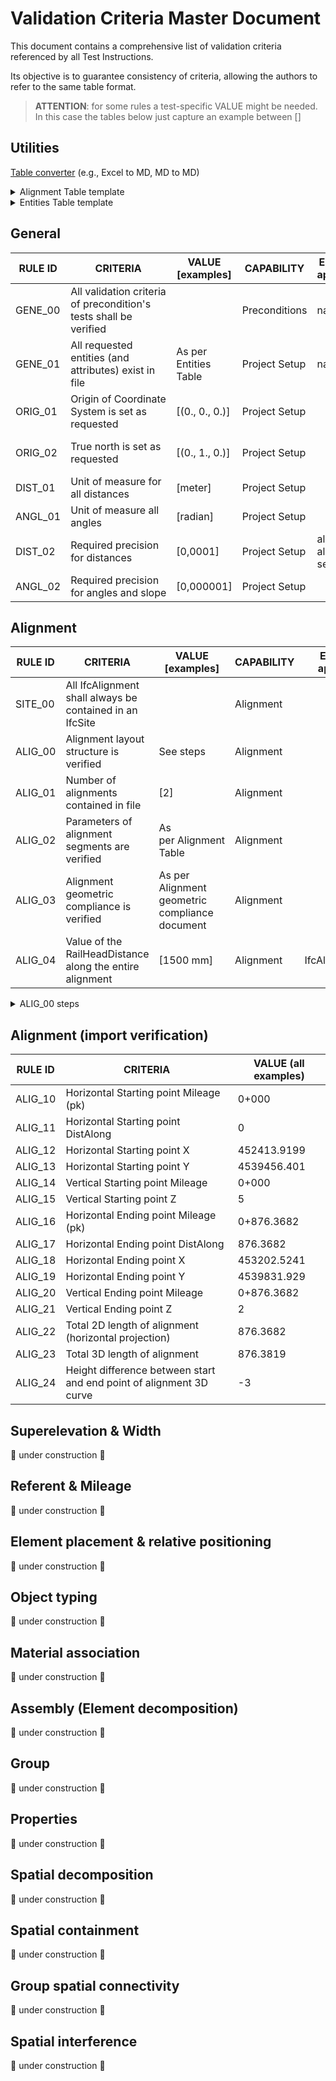 # Validation Criteria Master Document
This document contains a comprehensive list of validation criteria referenced by all Test Instructions.

Its objective is to guarantee consistency of criteria, allowing the authors to refer to the same table format.

> **ATTENTION**: for some rules a test-specific VALUE might be needed. In this case the tables below just capture an example between []



## Utilities
 [Table converter](https://tableconvert.com/) (e.g., Excel to MD, MD to MD)

<details><summary>Alignment Table template</summary>

| Entity                        | PredefinedType | Name | Start Point X | Start Point Y | Start Direction | Start Radius Of Curvature | End Radius Of Curvature | Segment Length |
|-------------------------------|----------------|------|---------------|---------------|-----------------|---------------------------|-------------------------|----------------|
| IfcAlignmentHorizontalSegment | LINE           | H1   | 452413.9199   | 4539456.401   | 0.214271681     | 0                         | 0                       | 234.719412     |
| IfcAlignmentHorizontalSegment | CLOTHOID       | H2   | 452634.415    | 4539536.869   | 0.214271681     | 0                         | -1000                   | 40             |
| IfcAlignmentHorizontalSegment | CIRCULARARC    | H3   | 452671.898    | 4539550.832   | 0.236493911     | -1000                     | -1000                   | 193.464471     |

</details>

<details><summary>Entities Table template</summary>

> Agree on template table

> **OPTION 1**: strictly just the attributes of the entity

| **Element**  | **Attribute**  | **Value**                  |
|--------------|----------------|----------------------------|
| IfcAlignment | Name           | Alignment 1_Primary route  |
|              | Description    | This is just an example    |
|              | ObjectType     | Railway track alignment    |
|              | PredefinedType | USERDEFINED                |
| IfcAlignment | Name           | Alignment 2_Diverted route |
|              | Description    | This is another example    |
|              | ObjectType     | Railway track alignment    |
|              | PredefinedType | USERDEFINED                |

> **OPTION 2**: extend with some other info, with the risk of being redundant with other rules (i.e, rule for properties, material, placement, etc.)

| **Element**            | **Attribute**  | **Value**                 | **Notes**                       |
|------------------------|----------------|---------------------------|---------------------------------|
| IfcAlignment           | Name           | Alignment 1_Primary route |                                 |
|                        | Description    | $                         |                                 |
|                        | ObjectType     | Railway track alignment   |                                 |
|                        | PredefinedType | USERDEFINED               |                                 |
|                        | ************** | ************************  | ************************        |
|                        | Placement      | IfcLocalPlacement         | IfcGradientCurve                |
|                        |                |                           | RepresentationIdentifier="Axis" |
|                        |                |                           | RepresentationType="Curve3D"    |
| IfcAlignmentHorizontal | Name           | AH1                       |                                 |
|                        | Description    | $                         |                                 |
|                        | ************** | ************************  | ************************        |
|                        | Placement      | IfcLocalPlacement         | IfcCompositeCurve               |
|                        |                |                           | RepresentationIdentifier="Axis" |
|                        |                |                           | RepresentationType="Curve2D"    |
| IfcAlignmentVertical   | Name           | AV1                       |                                 |
|                        | Description    | $                         |                                 |
|                        | ************** | ************************  | ************************        |
|                        | Placement      | IfcLocalPlacement         | IfcGradientCurve                |
|                        |                |                           | RepresentationIdentifier="Axis" |
|                        |                |                           | RepresentationType="Curve3D"    |

</details>

## General

| **RULE ID** | **CRITERIA**                                                      | **VALUE [examples]**  | **CAPABILITY** | **ENTITY (if applicable)** | **CT (if applicable)**     |
|-------------|-------------------------------------------------------------------|-----------------------|----------------|----------------------------|----------------------------|
| GENE_00     | All validation criteria of precondition's tests shall be verified |                       | Preconditions  | na                         | na                         |
| GENE_01     | All requested entities (and attributes) exist in file             | As per Entities Table | Project Setup  | na                         | na                         |
| ORIG_01     | Origin of Coordinate System is set as requested                   | [(0., 0., 0.)]        | Project Setup  |                            | Project Global Positioning |
| ORIG_02     | True north is set as requested                                    | [(0., 1., 0.)]        | Project Setup  |                            | Project Global Positioning |
| DIST_01     | Unit of measure for all distances                                 | [meter]               | Project Setup  |                            | Project Units              |
| ANGL_01     | Unit of measure all angles                                        | [radian]              | Project Setup  |                            | Project Units              |
| DIST_02     | Required precision for distances                                  | [0,0001]              | Project Setup  | all alignment segments     | na                         |
| ANGL_02     | Required precision for angles and slope                           | [0,000001]            | Project Setup  |                            | na                         |




## Alignment

| **RULE ID** | **CRITERIA**                                             | **VALUE [examples]**                           | **CAPABILITY** | **ENTITY (if applicable)** | **CT (if applicable)** |
|-------------|----------------------------------------------------------|------------------------------------------------|----------------|----------------------------|------------------------|
| SITE_00     | All IfcAlignment shall always be contained in an IfcSite |                                                | Alignment      |                            | Spatial Containment    |
| ALIG_00     | Alignment layout structure is verified                   | See steps                                      | Alignment      |                            | Alignment Layout       |
| ALIG_01     | Number of alignments contained in file                   | [2]                                            | Alignment      |                            |                        |
| ALIG_02     | Parameters of alignment segments are verified            | As per Alignment Table                         | Alignment      |                            |                        |
| ALIG_03     | Alignment geometric compliance is verified               | As per Alignment geometric compliance document | Alignment      |                            |                        |
| ALIG_04     | Value of the RailHeadDistance along the entire alignment | [1500 mm]                                      | Alignment      | IfcAlignmentCant           |

<details><summary>ALIG_00 steps</summary>

| **STEP ID** | **STEP**                                                                                                                                           |
|-------------|----------------------------------------------------------------------------------------------------------------------------------------------------|
| ALIG_00.1   | Each IfcAlignment must nest exactly 1 IfcAlignmentHorizontal                                                                                       |
| ALIG_00.2   | Each IfcAlignment must nest at most 1 IfcAlignmentVertical                                                                                         |
| ALIG_00.3   | Each IfcAlignment must nest exactly 1 IfcAlignmentVertical                                                                                         |
| ALIG_00.4   | Each IfcAlignment must nest at most 1 IfcAlignmentCant                                                                                             |
| ALIG_00.5   | Each IfcAlignment must nest exactly 1 IfcAlignmentCant                                                                                             |
| ALIG_00.6   | Each IfcAlignmentHorizontal must be nested only by 1 IfcAlignment                                                                                  |
| ALIG_00.7   | Each IfcAlignmentVertical must be nested only by 1 IfcAlignment                                                                                    |
| ALIG_00.8   | Each IfcAlignmentCant must be nested only by 1 IfcAlignment                                                                                        |
| ALIG_00.9   | Each IfcAlignment must nest only the following entities: IfcAlignmentHorizontal, IfcAlignmentVertical, IfcAlignmentCant, IfcReferent, IfcAlignment |
| ALIG_00.10  | Each IfcAlignmentHorizontal nests a list of IfcAlignmentSegment, each of which has DesignParameters typed as IfcAlignmentHorizontalSegment         |
| ALIG_00.11  | Each IfcAlignmentVertical nests a list of IfcAlignmentSegment, each of which has DesignParameters typed as IfcAlignmentVerticalSegment             |
| ALIG_00.12  | Each IfcAlignmentCant nests a list of IfcAlignmentSegment, each of which has DesignParameters typed as IfcAlignmentCantSegment                     |

</details>




## Alignment (import verification)

| **RULE ID** | **CRITERIA**                                                        | **VALUE (all examples)** |
|-------------|---------------------------------------------------------------------|--------------------------|
| ALIG_10     | Horizontal Starting point Mileage (pk)                              | 0+000                    |
| ALIG_11     | Horizontal Starting point DistAlong                                 | 0                        |
| ALIG_12     | Horizontal Starting point X                                         | 452413.9199              |
| ALIG_13     | Horizontal Starting point Y                                         | 4539456.401              |
| ALIG_14     | Vertical Starting point Mileage                                     | 0+000                    |
| ALIG_15     | Vertical Starting point Z                                           | 5                        |
| ALIG_16     | Horizontal Ending point Mileage (pk)                                | 0+876.3682               |
| ALIG_17     | Horizontal Ending point DistAlong                                   | 876.3682                 |
| ALIG_18     | Horizontal Ending point X                                           | 453202.5241              |
| ALIG_19     | Horizontal Ending point Y                                           | 4539831.929              |
| ALIG_20     | Vertical Ending point Mileage                                       | 0+876.3682               |
| ALIG_21     | Vertical Ending point Z                                             | 2                        |
| ALIG_22     | Total 2D length of alignment (horizontal projection)                | 876.3682                 |
| ALIG_23     | Total 3D length of alignment                                        | 876.3819                 |
| ALIG_24     | Height difference between start and end point of alignment 3D curve | -3                       |

## Superelevation & Width
:construction: under construction :construction:
## Referent & Mileage
:construction: under construction :construction:
## Element placement & relative positioning
:construction: under construction :construction:
## Object typing
:construction: under construction :construction:
## Material association
:construction: under construction :construction:
## Assembly (Element decomposition)
:construction: under construction :construction:
## Group
:construction: under construction :construction:
## Properties
:construction: under construction :construction:
## Spatial decomposition
:construction: under construction :construction:
## Spatial containment
:construction: under construction :construction:
## Group spatial connectivity
:construction: under construction :construction:
## Spatial interference
:construction: under construction :construction:
